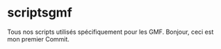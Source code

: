 # scriptsgmf
Tous nos scripts utilisés spécifiquement pour les GMF.
Bonjour, ceci est mon premier Commit.

